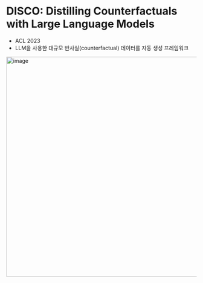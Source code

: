 # DISCO: Distilling Counterfactuals with Large Language Models
- ACL 2023
- LLM을 사용한 대규모 반사실(counterfactual) 데이터를 자동 생성 프레임워크

<img width="582" alt="image" src="https://github.com/user-attachments/assets/e53dcd44-2d13-4f9d-b307-d43b0dbeb36c">
